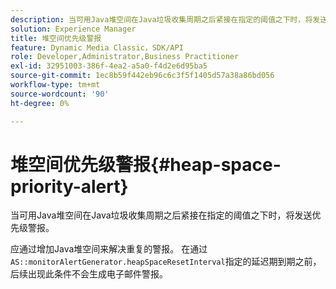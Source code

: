 ```yaml
---
description: 当可用Java堆空间在Java垃圾收集周期之后紧接在指定的阈值之下时，将发送优先级警报。
solution: Experience Manager
title: 堆空间优先级警报
feature: Dynamic Media Classic，SDK/API
role: Developer,Administrator,Business Practitioner
exl-id: 32951003-386f-4ea2-a5a0-f4d2e6d95ba5
source-git-commit: 1ec8b59f442eb96c6c3f5f1405d57a38a86bd056
workflow-type: tm+mt
source-wordcount: '90'
ht-degree: 0%

---
```


# 堆空间优先级警报{#heap-space-priority-alert}

当可用Java堆空间在Java垃圾收集周期之后紧接在指定的阈值之下时，将发送优先级警报。

应通过增加Java堆空间来解决重复的警报。 在通过`AS::monitorAlertGenerator.heapSpaceResetInterval`指定的延迟期到期之前，后续出现此条件不会生成电子邮件警报。
